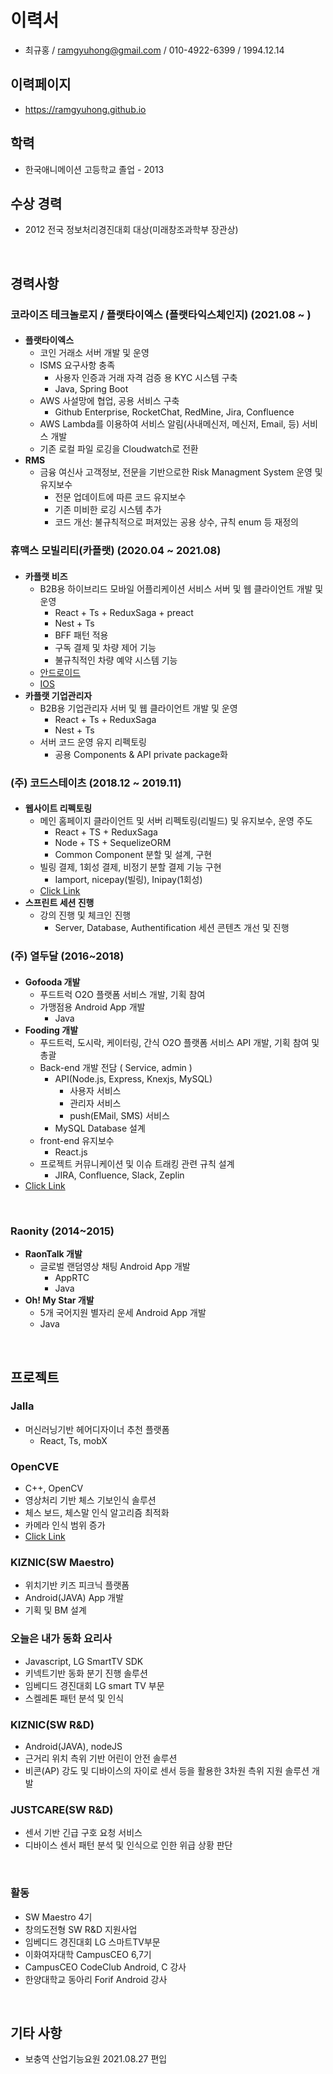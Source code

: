 # 이력서
- 최규홍 / ramgyuhong@gmail.com / 010-4922-6399 / 1994.12.14

## 이력페이지
- https://ramgyuhong.github.io

## 학력
- 한국애니메이션 고등학교 졸업 - 2013

## 수상 경력 
- 2012 전국 정보처리경진대회 대상(미래창조과학부 장관상)

</br>

## 경력사항

### 코라이즈 테크놀로지 / 플랫타이엑스 (플랫타익스체인지) (2021.08 ~ )
####
- **플랫타이엑스**
  - 코인 거래소 서버 개발 및 운영
  - ISMS 요구사항 충족
    - 사용자 인증과 거래 자격 검증 용 KYC 시스템 구축
    - Java, Spring Boot
  - AWS 사설망에 협업, 공용 서비스 구축 
    - Github Enterprise, RocketChat, RedMine, Jira, Confluence
  - AWS Lambda를 이용하여 서비스 알림(사내메신저, 메신저, Email, 등) 서비스 개발
  - 기존 로컬 파일 로깅을 Cloudwatch로 전환
- **RMS**
  - 금융 여신사 고객정보, 전문을 기반으로한 Risk Managment System 운영 및 유지보수
    - 전문 업데이트에 따른 코드 유지보수
    - 기존 미비한 로깅 시스템 추가 
    - 코드 개선: 불규칙적으로 퍼져있는 공용 상수, 규칙 enum 등 재정의
    
### 휴맥스 모빌리티(카플랫) (2020.04 ~ 2021.08)
####
- **카플랫 비즈**
  - B2B용 하이브리드 모바일 어플리케이션 서비스 서버 및 웹 클라이언트 개발 및 운영
    - React + Ts + ReduxSaga + preact
    - Nest + Ts
    - BFF 패턴 적용
    - 구독 결제 및 차량 제어 기능
    - 불규칙적인 차량 예약 시스템 기능
  - [안드로이드](https://play.google.com/store/apps/details?id=kr.co.plat.carplat.biz)
  - [IOS](https://apps.apple.com/kr/app/%EC%B9%B4%ED%94%8C%EB%9E%AB-%EB%B9%84%EC%A6%88-%EA%B8%B0%EC%97%85-%EC%B9%B4%EC%85%B0%EC%96%B4%EB%A7%81/id1502983697)
- **카플랫 기업관리자**
  - B2B용 기업관리자 서버 및 웹 클라이언트 개발 및 운영
    - React + Ts + ReduxSaga
    - Nest + Ts
  - 서버 코드 운영 유지 리펙토링
    - 공용 Components & API private package화 

### (주) 코드스테이츠 (2018.12 ~ 2019.11)
####
- **웹사이트 리펙토링**
  - 메인 홈페이지 클라이언트 및 서버 리펙토링(리빌드) 및 유지보수, 운영 주도
    - React + TS + ReduxSaga
    - Node + TS + SequelizeORM
    - Common Component 분할 및 설계, 구현
  - 빌링 결제, 1회성 결제, 비정기 분할 결제 기능 구현
    - Iamport, nicepay(빌링), Inipay(1회성)
  - [Click Link](https://codestates.com/)
- **스프린트 세션 진행**
  - 강의 진행 및 체크인 진행
    - Server, Database, Authentification 세션 콘텐츠 개선 및 진행

### (주) 열두달 (2016~2018)
#### 
- **Gofooda 개발**
  - 푸드트럭 O2O 플랫폼 서비스 개발, 기획 참여
  - 가맹점용 Android App 개발
    - Java
- **Fooding 개발**
  - 푸드트럭, 도시락, 케이터링, 간식 O2O 플랫폼 서비스 API 개발, 기획 참여 및 총괄
  - Back-end 개발 전담 ( Service, admin )
    - API(Node.js, Express, Knexjs, MySQL)
      - 사용자 서비스
      - 관리자 서비스
      - push(EMail, SMS) 서비스
    - MySQL Database 설계
  - front-end 유지보수
    - React.js
  - 프로젝트 커뮤니케이션 및 이슈 트래킹 관련 규칙 설계
    - JIRA, Confluence, Slack, Zeplin
- [Click Link](http://fooding.io)

</br>

### Raonity (2014~2015)
- **RaonTalk 개발**
  - 글로벌 랜덤영상 채팅 Android App 개발
    - AppRTC
    - Java
- **Oh! My Star 개발**
  - 5개 국어지원 별자리 운세 Android App 개발
  - Java

</br>

## 프로젝트
### Jalla
 - 머신러닝기반 헤어디자이너 추천 플랫폼
   - React, Ts, mobX

### OpenCVE
- C++, OpenCV
- 영상처리 기반 체스 기보인식 솔루션
- 체스 보드, 체스말 인식 알고리즘 최적화
- 카메라 인식 범위 증가
- [Click Link](https://www.youtube.com/watch?v=ZQ_O20HjPL4&t=253s)

### KIZNIC(SW Maestro)
- 위치기반 키즈 피크닉 플랫폼
- Android(JAVA) App 개발
- 기획 및 BM 설계

### 오늘은 내가 동화 요리사
- Javascript, LG SmartTV SDK 
- 키넥트기반 동화 분기 진행 솔루션
- 임베디드 경진대회 LG smart TV 부문
- 스켈레톤 패턴 분석 및 인식

### KIZNIC(SW R&D)
 - Android(JAVA), nodeJS
 - 근거리 위치 측위 기반 어린이 안전 솔루션
 - 비콘(AP) 강도 및 디바이스의 자이로 센서 등을 활용한 3차원 측위 지원 솔루션 개발

### JUSTCARE(SW R&D)
 - 센서 기반 긴급 구호 요청 서비스
 - 디바이스 센서 패턴 분석 및 인식으로 인한 위급 상황 판단

</br>

### 활동
- SW Maestro 4기
- 창의도전형 SW R&D 지원사업
- 임베디드 경진대회	LG 스마트TV부문	
- 이화여자대학 CampusCEO 6,7기
- CampusCEO CodeClub Android, C 강사
- 한양대학교 동아리 Forif Android 강사

</br>

## 기타 사항
 - 보충역 산업기능요원 2021.08.27 편입
